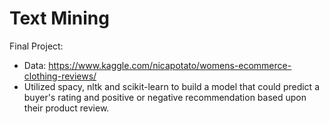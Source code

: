 # Text Mining
Final Project:
* Data: https://www.kaggle.com/nicapotato/womens-ecommerce-clothing-reviews/
* Utilized spacy, nltk and scikit-learn to build a model that could predict a buyer's rating and positive or negative recommendation based upon their product review.

